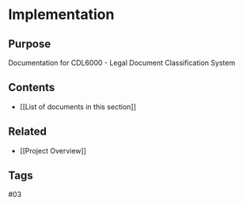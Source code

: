 # Implementation

## Purpose
Documentation for CDL6000 - Legal Document Classification System

## Contents
- [[List of documents in this section]]

## Related
- [[Project Overview]]

## Tags
#03
